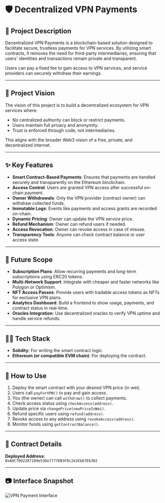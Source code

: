 # 🛡️ Decentralized VPN Payments

## 📖 Project Description

Decentralized VPN Payments is a blockchain-based solution designed to facilitate secure, trustless payments for VPN services. By utilizing smart contracts, it removes the need for third-party intermediaries, ensuring that users' identities and transactions remain private and transparent.

Users can pay a fixed fee to gain access to VPN services, and service providers can securely withdraw their earnings.

---

## 🎯 Project Vision

The vision of this project is to build a decentralized ecosystem for VPN services where:
- No centralized authority can block or restrict payments.
- Users maintain full privacy and anonymity.
- Trust is enforced through code, not intermediaries.

This aligns with the broader Web3 vision of a free, private, and decentralized internet.

---

## ✨ Key Features

- **Smart Contract-Based Payments**: Ensures that payments are handled securely and transparently on the Ethereum blockchain.
- **Access Control**: Users are granted VPN access after successful on-chain payment.
- **Owner Withdrawals**: Only the VPN provider (contract owner) can withdraw collected funds.
- **Immutable Logs**: Events like payments and access grants are recorded on-chain.
- **Dynamic Pricing**: Owner can update the VPN service price.
- **Refund Mechanism**: Owner can refund users if needed.
- **Access Revocation**: Owner can revoke access in case of misuse.
- **Transparency Tools**: Anyone can check contract balance or user access state.

---

## 🚀 Future Scope

- **Subscription Plans**: Allow recurring payments and long-term subscriptions using ERC20 tokens.
- **Multi-Network Support**: Integrate with cheaper and faster networks like Polygon or Optimism.
- **NFT Access Passes**: Provide users with tradable access tokens as NFTs for exclusive VPN plans.
- **Analytics Dashboard**: Build a frontend to show usage, payments, and contract status in real-time.
- **Oracles Integration**: Use decentralized oracles to verify VPN uptime and handle service refunds.

---

## 🧑‍💻 Tech Stack

- **Solidity**: For writing the smart contract logic.
- **Ethereum (or compatible EVM chain)**: For deploying the contract.



---

## 🧪 How to Use

1. Deploy the smart contract with your desired VPN price (in wei).
2. Users call `payForVPN()` to pay and gain access.
3. You (the owner) can call `withdraw()` to collect payments.
4. Check access status using `checkAccess(address)`.
5. Update price via `changePrice(newPriceInWei)`.
6. Refund specific users using `refund(address)`.
7. Revoke access to any address using `revokeAccess(address)`.
8. Monitor funds using `getContractBalance()`.

---

## 📜 Contract Details

**Deployed Address:**  
`0xA0C7092287109e53De7777EB3F0c2e2Eb67E6302`

---

## 📷 Interface Snapshot



![VPN Payment Interface](https://github.com/user-attachments/assets/319aeb95-42cd-46aa-b706-5f33bd143975)
